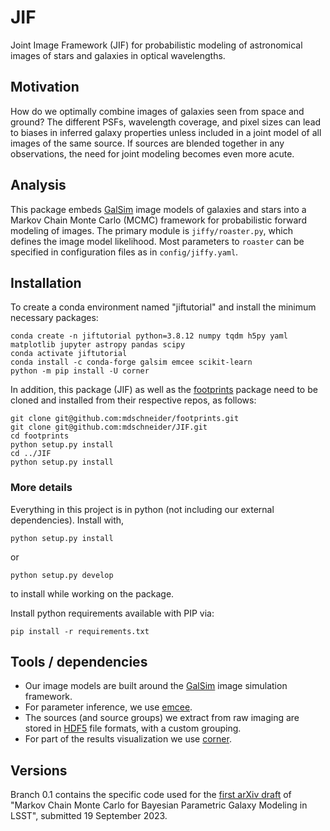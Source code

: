 # JIF
Joint Image Framework (JIF) for probabilistic modeling of astronomical images of stars and galaxies in optical wavelengths.

## Motivation

How do we optimally combine images of galaxies seen from space and ground? The different PSFs, wavelength coverage,
and pixel sizes can lead to biases in inferred galaxy properties unless included in a joint model
of all images of the same source. If sources are blended together in any observations, the need for
joint modeling becomes even more acute.

## Analysis

This package embeds [GalSim](https://github.com/GalSim-developers/GalSim) image models of galaxies and stars into a Markov Chain Monte Carlo (MCMC) framework for probabilistic forward modeling of images. The primary module is `jiffy/roaster.py`, which defines the image model likelihood. Most parameters to `roaster` can be specified in configuration files as in `config/jiffy.yaml`. 

## Installation

To create a conda environment named "jiftutorial" and install the minimum necessary packages:

    conda create -n jiftutorial python=3.8.12 numpy tqdm h5py yaml matplotlib jupyter astropy pandas scipy
    conda activate jiftutorial
    conda install -c conda-forge galsim emcee scikit-learn
    python -m pip install -U corner

In addition, this package (JIF) as well as the [footprints](https://github.com/mdschneider/footprints) package need to be cloned and installed from their respective repos, as follows:

    git clone git@github.com:mdschneider/footprints.git
    git clone git@github.com:mdschneider/JIF.git
    cd footprints
    python setup.py install
    cd ../JIF
    python setup.py install

### More details

Everything in this project is in python (not including our external dependencies).
Install with,

    python setup.py install

or

    python setup.py develop

to install while working on the package.

Install python requirements available with PIP via:

    pip install -r requirements.txt

## Tools / dependencies

- Our image models are built around the [GalSim](https://github.com/GalSim-developers/GalSim/wiki) image simulation framework.  
- For parameter inference, we use [emcee](http://dan.iel.fm/emcee/current/).
- The sources (and source groups) we extract from raw imaging are stored in [HDF5](http://www.hdfgroup.org/HDF5/) file formats, with a custom grouping.
- For part of the results visualization we use [corner](https://github.com/dfm/corner.py).

## Versions

Branch 0.1 contains the specific code used for the [first arXiv draft](https://arxiv.org/abs/2309.10321v1) of "Markov Chain Monte Carlo for Bayesian Parametric Galaxy Modeling in LSST", submitted 19 September 2023.
